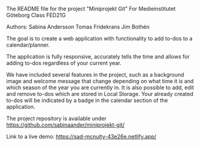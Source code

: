 The README file for the project "Miniprojekt Git"
For Medieinstitutet Göteborg
Class FED21G

Authors:
Sabina Andersson
Tomas Fridekrans
Jim Bothén

The goal is to create a web application with functionality to add to-dos to a calendar/planner.

The application is fully responsive, accurately tells the time and allows for adding to-dos regardless of your current year.

We have included several features in the project, such as a background image and welcome message that change depending on what time it is and which season of the year you are currently in. It is also possible to add, edit and remove to-dos which are stored in Local Storage. 
Your already created to-dos will be indicated by a badge in the calendar section of the application.

The project repository is available under https://github.com/sabinaander/miniprojekt-git/

Link to a live demo: https://sad-mcnulty-43e26e.netlify.app/